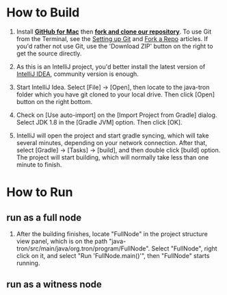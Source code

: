 # How to Build
1. Install **[GitHub for Mac](https://mac.github.com/)** then **[fork and clone our repository](https://guides.github.com/activities/forking/)**. 
   To use Git from the Terminal, see the [Setting up Git](https://help.github.com/articles/set-up-git/) and [Fork a Repo](https://help.github.com/articles/fork-a-repo/) articles.
   If you'd rather not use Git, use the 'Download ZIP' button on the right to get the source directly.

1. As this is an IntelliJ project, you'd better install the latest version of [IntelliJ IDEA](https://www.jetbrains.com/idea/), community version is enough.

1. Start IntelliJ Idea. Select [File] -> [Open], then locate to the java-tron folder which you have git cloned to your local drive. Then click [Open] button on the right bottom.

1. Check on [Use auto-import] on the [Import Project from Gradle] dialog. Select JDK 1.8 in the [Gradle JVM] option. Then click [OK].

1. IntelliJ will open the project and start gradle syncing, which will take several minutes, depending on your network connection. After that, select [Gradle] -> [Tasks] -> [build], and then double click [build] option.  The project will start building, which will normally take less than one minute to finish.

# How to Run
## run as a full node
1. After the building finishes, locate "FullNode" in the project structure view panel, which is on the path "java-tron/src/main/java/org.tron/program/FullNode". Select "FullNode", right click on it, and select "Run 'FullNode.main()'", then "FullNode" starts running.

## run as a witness node

